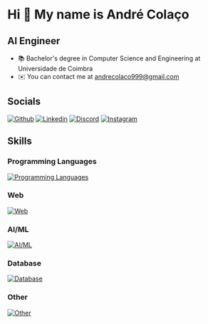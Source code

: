 Hi 👋 My name is André Colaço
====================================================================================================================================

AI Engineer
-----------

* 📚 Bachelor's degree in Computer Science and Engineering at Universidade de Coimbra
* ✉️ You can contact me at [andrecolaco999@gmail.com](mailto:andrecolaco999@gmail.com)

## Socials
[![Github](https://skillicons.dev/icons?i=github)](https://www.github.com/AColaco30)
[![Linkedin](https://skillicons.dev/icons?i=linkedin)](https://www.linkedin.com/in/andrecolaco)
[![Discord](https://skillicons.dev/icons?i=discord)](https://discord.com/users/acolaco30)
[![Instagram](https://skillicons.dev/icons?i=instagram)](http://www.instagram.com/acolaco30)

## Skills

### Programming Languages
[![Programming Languages](https://skillicons.dev/icons?i=py,java,c,cpp,cs)](https://skillicons.dev)

### Web
[![Web](https://skillicons.dev/icons?i=django,spring,fastapi,flask)](https://skillicons.dev)

### AI/ML
[![AI/ML](https://skillicons.dev/icons?i=pytorch,tensorflow)](https://skillicons.dev)

### Database
[![Database](https://skillicons.dev/icons?i=postgres,sqlite)](https://skillicons.dev)

### Other
[![Other](https://skillicons.dev/icons?i=postman,arduino,latex,linux,matlab,unity)](https://skillicons.dev)
